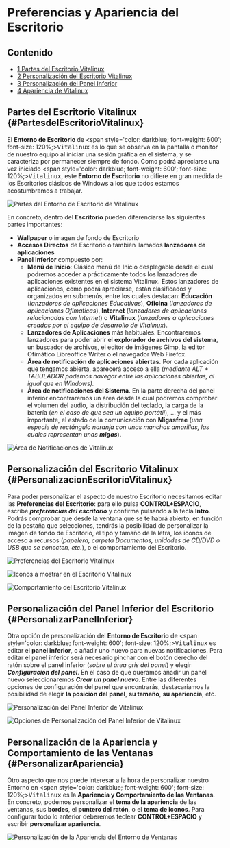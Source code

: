 # Preferencias y Apariencia del Escritorio

## Contenido

- [1 Partes del Escritorio Vitalinux](#PartesdelEscritorioVitalinux)
- [2 Personalización del Escritorio Vitalinux](#PersonalizacionEscritorioVitalinux)
- [3 Personalización del Panel Inferior](#PersonalizarPanelInferior)
- [4 Apariencia de Vitalinux](#PersonalizarApariencia)

## Partes del Escritorio Vitalinux {#PartesdelEscritorioVitalinux}

El **Entorno de Escritorio** de <span style='color: darkblue; font-weight: 600'; font-size: 120%;><tt>Vitalinux</tt></span> es lo que se observa en la pantalla o monitor de nuestro equipo al iniciar una sesión gráfica en el sistema, y se caracteriza por permanecer siempre de fondo.  Como podrá apreciarse una vez iniciado <span style='color: darkblue; font-weight: 600'; font-size: 120%;><tt>Vitalinux</tt></span>, este **Entorno de Escritorio** no difiere en gran medida de los Escritorios clásicos de Windows a los que todos estamos acostumbramos a trabajar.

![Partes del Entorno de Escritorio de Vitalinux](../img/Escritorio-fondo-partes.png)

En concreto, dentro del **Escritorio** pueden diferenciarse las siguientes partes importantes:

*  **Wallpaper** o imagen de fondo de Escritorio
*  **Accesos Directos** de Escritorio o también llamados **lanzadores de aplicaciones**
* **Panel Inferior** compuesto por:
    * **Menú de Inicio**: Clásico menú de Inicio desplegable desde el cual podremos acceder a prácticamente todos los lanzadores de aplicaciones existentes en el sistema Vitalinux.  Estos lanzadores de aplicaciones, como podrá apreciarse, están clasificados y organizados en submenús, entre los cuales destacan: **Educación** (*lanzadores de aplicaciones Educativas*), **Oficina** (*lanzadores de aplicaciones Ofimáticas*), **Internet** (*lanzadores de aplicaciones relacionadas con Internet*) o **Vitalinux** (*lanzadores a aplicaciones creadas por el equipo de desarrollo de Vitalinux*).
    * **Lanzadores de Aplicaciones** más habituales.  Encontraremos lanzadores para poder abrir el **explorador de archivos del sistema**, un buscador de archivos, el editor de imágenes Gimp, la editor Ofimático Libreoffice Writer o el navegador Web Firefox.
    * **Área de notificación de aplicaciones abiertas**.  Por cada aplicación que tengamos abierta, aparecerá acceso a ella (*mediante ALT + TABULADOR podemos navegar entre las aplicaciones abiertas, al igual que en Windows).*
    * **Área de notificaciones del Sistema**. En la parte derecha del panel inferior encontraremos un área desde la cual podremos comprobar el volumen del audio, la distribución del teclado, la carga de la batería (*en el caso de que sea un equipo portátil*), ... y el más importante, el estado de la comunicación con **Migasfree** (*una especie de rectángulo naranja con unas manchas amarillas, las cuales representan unas **migas***).

![Área de Notificaciones de Vitalinux](../img/Area-de-notificaciones_migafree_red.png)

## Personalización del Escritorio Vitalinux {#PersonalizacionEscritorioVitalinux}

Para poder personalizar el aspecto de nuestro Escritorio necesitamos editar las **Preferencias del Escritorio**: para ello pulsa **CONTROL+ESPACIO**, escribe ***preferencias del escritorio*** y confirma pulsando a la tecla **Intro**.  Podrás comprobar que desde la ventana que se te habrá abierto, en función de la pestaña que selecciones, tendrás la posibilidad de personalizar la imagen de fondo de Escritorio, el tipo y tamaño de la letra, los iconos de acceso a recursos (*papelera, carpeta Documentos, unidades de CD/DVD o USB que se conecten, etc.*), o el comportamiento del Escritorio.

![Preferencias del Escritorio Vitalinux](../img/Escritorio-preferencias-1.png)

![Iconos a mostrar en el Escritorio Vitalinux](../img/Escritorio-preferencias-2.png)

![Comportamiento del Escritorio Vitalinux](../img/Escritorio-preferencias-3.png)

## Personalización del Panel Inferior del Escritorio {#PersonalizarPanelInferior}

Otra opción de personalización del **Entorno de Escritorio** de <span style='color: darkblue; font-weight: 600'; font-size: 120%;><tt>Vitalinux</tt></span> es editar el **panel inferior**, o añadir uno nuevo para nuevas notificaciones.  Para editar el panel inferior será necesario pinchar con el botón derecho del ratón sobre el panel inferior (*sobre el área gris del panel*) y elegir _**Configuración del panel**_.  En el caso de que queramos añadir un panel nuevo seleccionaremos _**Crear un panel nuevo**_.  Entre las diferentes opciones de configuración del panel que encontrarás, destacaríamos la posibilidad de elegir <b>la posición del panel</b>, <b>su tamaño</b>, <b>su apariencia</b>, etc.


![Personalización del Panel Inferior de Vitalinux](../img/Escritorio-panel-inferior-configuracion-1.png)

![Opciones de Personalización del Panel Inferior de Vitalinux](../img/Escritorio-panel-inferior-configuracion-2.png)

## Personalización de la Apariencia y Comportamiento de las Ventanas {#PersonalizarApariencia}

Otro aspecto que nos puede interesar a la hora de personalizar nuestro Entorno en <span style='color: darkblue; font-weight: 600'; font-size: 120%;><tt>Vitalinux</tt></span> es la <b>Apariencia y Comportamiento de las Ventanas</b>.  En concreto, podemos personalizar el <b>tema de la apariencia</b> de las ventanas, sus <b>bordes</b>, el <b>puntero del ratón</b>, o el <b>tema de iconos</b>. Para configurar todo lo anterior deberemos teclear <b>CONTROL+ESPACIO</b> y escribir <b>personalizar apariencia</b>.

![Personalización de la Apariencia del Entorno de Ventanas](../img/vx-personalizar_apariencia_y_comportamiento.png)
